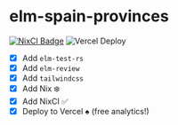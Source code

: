 # elm-spain-provinces

[![NixCI Badge](https://nix-ci.com/badge/gh:kutyel:elm-spain-provinces)](https://nix-ci.com/account/repo/gh:kutyel:elm-spain-provinces/suite/main)
![Vercel Deploy](https://deploy-badge.vercel.app/vercel/elm-spain)

- [x] Add `elm-test-rs`
- [x] Add `elm-review`
- [x] Add `tailwindcss`
- [x] Add Nix ❄️
- [x] Add NixCI ✅
- [x] Deploy to Vercel ♠️ (free analytics!)
